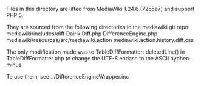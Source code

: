 Files in this directory are lifted from MediaWiki 1.24.6 (7255e7)
and support PHP 5.

They are sourced from the following directories in the mediawiki git repo:
    mediawiki/includes/diff
        DairikiDiff.php
        DifferenceEngine.php
    mediawiki/resources/src/mediawiki.action
        mediawiki.action.history.diff.css

The only modification made was to TableDiffFormatter::deletedLine() in
TableDiffFormatter.php to change the UTF-8 endash to the ASCII hyphen-minus.

To use them, see ../DifferenceEngineWrapper.inc
